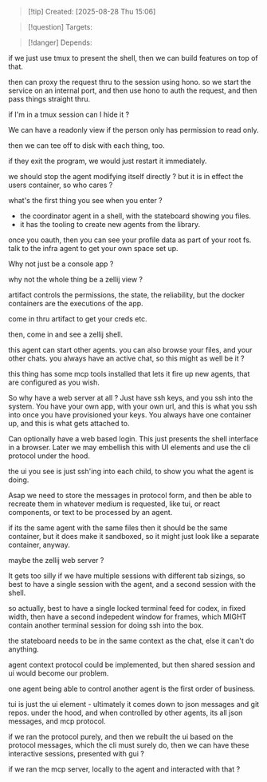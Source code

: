 
>[!tip] Created: [2025-08-28 Thu 15:06]

>[!question] Targets: 

>[!danger] Depends: 

if we just use tmux to present the shell, then we can build features on top of that.

then can proxy the request thru to the session using hono.
so we start the service on an internal port, and then use hono to auth the request, and then pass things straight thru.


if I'm in a tmux session can I hide it ?

We can have a readonly view if the person only has permission to read only.

then we can tee off to disk with each thing, too.

if they exit the program, we would just restart it immediately.

we should stop the agent modifying itself directly ? but it is in effect the users container, so who cares ?

what's the first thing you see when you enter ?
- the coordinator agent in a shell, with the stateboard showing you files.
- it has the tooling to create new agents from the library.


once you oauth, then you can see your profile data as part of your root fs.
talk to the infra agent to get your own space set up.

Why not just be a console app ?

why not the whole thing be a zellij view ?

artifact controls the permissions, the state, the reliability, but the docker containers are the executions of the app.

come in thru artifact to get your creds etc.

then, come in and see a zellij shell.

this agent can start other agents.
you can also browse your files, and your other chats.
you always have an active chat, so this might as well be it ?

this thing has some mcp tools installed that lets it fire up new agents, that are configured as you wish.

So why have a web server at all ?
Just have ssh keys, and you ssh into the system.
You have your own app, with your own url, and this is what you ssh into once you have provisioned your keys.  You always have one container up, and this is what gets attached to.

Can optionally have a web based login.  This just presents the shell interface in a browser.
Later we may embellish this with UI elements and use the cli protocol under the hood.

the ui you see is just ssh'ing into each child, to show you what the agent is doing.

Asap we need to store the messages in protocol form, and then be able to recreate them in whatever medium is requested, like tui, or react components, or text to be processed by an agent.

if its the same agent with the same files then it should be the same container, but it does make it sandboxed, so it might just look like a separate container, anyway.

maybe the zellij web server ?

It gets too silly if we have multiple sessions with different tab sizings, so best to have a single session with the agent, and a second session with the shell.

so actually, best to have a single locked terminal feed for codex, in fixed width, then have a second indepedent window for frames, which MIGHT contain another terminal session for doing ssh into the box.

the stateboard needs to be in the same context as the chat, else it can't do anything.

agent context protocol could be implemented, but then shared session and ui would become our problem.

one agent being able to control another agent is the first order of business.

tui is just the ui element - ultimately it comes down to json messages and git repos.
under the hood, and when controlled by other agents, its all json messages, and mcp protocol.

if we ran the protocol purely, and then we rebuilt the ui based on the protocol messages, which the cli must surely do, then we can have these interactive sessions, presented with gui ?

if we ran the mcp server, locally to the agent and interacted with that ?